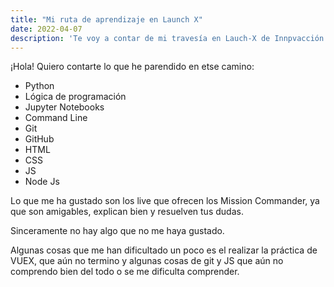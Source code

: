 ```yaml
---
title: "Mi ruta de aprendizaje en Launch X"
date: 2022-04-07
description: 'Te voy a contar de mi travesía en Lauch-X de Innpvacción Virtual'
---
```


¡Hola! Quiero contarte lo que he parendido en etse camino:

- Python
- Lógica de programación
- Jupyter Notebooks
- Command Line
- Git
- GitHub
- HTML
- CSS
- JS
- Node Js

Lo que me ha gustado son los live que ofrecen los Mission Commander, ya que son amigables, explican bien y resuelven tus dudas.

Sinceramente no hay algo que no me haya gustado.

Algunas cosas que me han dificultado un poco es el realizar la práctica de VUEX, que aún no termino
y algunas cosas de git y JS que aún no comprendo bien del todo o se me dificulta comprender.
